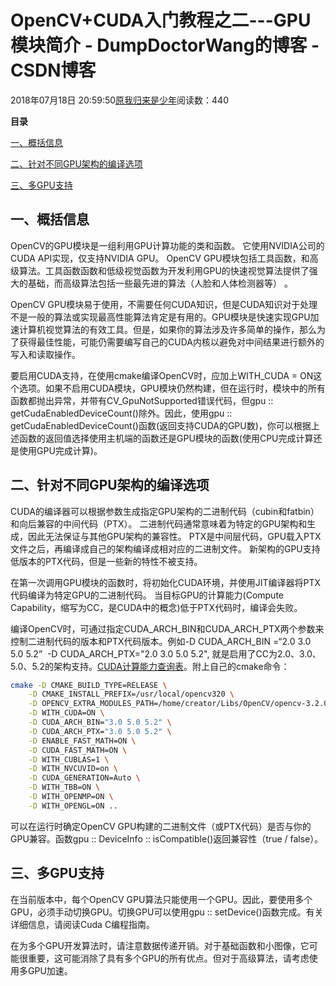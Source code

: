 # OpenCV+CUDA入门教程之二---GPU模块简介 - DumpDoctorWang的博客 - CSDN博客





2018年07月18日 20:59:50[原我归来是少年](https://me.csdn.net/DumpDoctorWang)阅读数：440








**目录**

[一、概括信息](#%E4%B8%80%E3%80%81%E6%A6%82%E6%8B%AC%E4%BF%A1%E6%81%AF)

[二、针对不同GPU架构的编译选项](#%E4%BA%8C%E3%80%81%E9%92%88%E5%AF%B9%E4%B8%8D%E5%90%8CGPU%E6%9E%B6%E6%9E%84%E7%9A%84%E7%BC%96%E8%AF%91%E9%80%89%E9%A1%B9)

[三、多GPU支持](#%E4%B8%89%E3%80%81%E5%A4%9AGPU%E6%94%AF%E6%8C%81)

## 一、概括信息

OpenCV的GPU模块是一组利用GPU计算功能的类和函数。 它使用NVIDIA公司的CUDA API实现，仅支持NVIDIA GPU。 OpenCV GPU模块包括工具函数，和高级算法。工具函数函数和低级视觉函数为开发利用GPU的快速视觉算法提供了强大的基础，而高级算法包括一些最先进的算法（人脸和人体检测器等） 。

OpenCV GPU模块易于使用，不需要任何CUDA知识，但是CUDA知识对于处理不是一般的算法或实现最高性能算法肯定是有用的。GPU模块是快速实现GPU加速计算机视觉算法的有效工具。但是，如果你的算法涉及许多简单的操作，那么为了获得最佳性能，可能仍需要编写自己的CUDA内核以避免对中间结果进行额外的写入和读取操作。

要启用CUDA支持，在使用cmake编译OpenCV时，应加上WITH_CUDA = ON这个选项。如果不启用CUDA模块，GPU模块仍然构建，但在运行时，模块中的所有函数都抛出异常，并带有CV_GpuNotSupported错误代码，但gpu :: getCudaEnabledDeviceCount()除外。因此，使用gpu :: getCudaEnabledDeviceCount()函数(返回支持CUDA的GPU数)，你可以根据上述函数的返回值选择使用主机端的函数还是GPU模块的函数(使用CPU完成计算还是使用GPU完成计算)。

## 二、针对不同GPU架构的编译选项

CUDA的编译器可以根据参数生成指定GPU架构的二进制代码（cubin和fatbin）和向后兼容的中间代码（PTX）。 二进制代码通常意味着为特定的GPU架构和生成，因此无法保证与其他GPU架构的兼容性。 PTX是中间层代码，GPU载入PTX文件之后，再编译成自己的架构编译成相对应的二进制文件。 新架构的GPU支持低版本的PTX代码，但是一些新的特性不被支持。

在第一次调用GPU模块的函数时，将初始化CUDA环境，并使用JIT编译器将PTX代码编译为特定GPU的二进制代码。 当目标GPU的计算能力(Compute Capability，缩写为CC，是CUDA中的概念)低于PTX代码时，编译会失败。

编译OpenCV时，可通过指定CUDA_ARCH_BIN和CUDA_ARCH_PTX两个参数来控制二进制代码的版本和PTX代码版本。例如-D CUDA_ARCH_BIN =“2.0 3.0 5.0 5.2”  -D CUDA_ARCH_PTX="2.0 3.0 5.0 5.2", 就是启用了CC为2.0、3.0、5.0、5.2的架构支持。[CUDA计算能力查询表](https://blog.csdn.net/allyli0022/article/details/54628987)。附上自己的cmake命令：

```bash
cmake -D CMAKE_BUILD_TYPE=RELEASE \
    -D CMAKE_INSTALL_PREFIX=/usr/local/opencv320 \
    -D OPENCV_EXTRA_MODULES_PATH=/home/creator/Libs/OpenCV/opencv-3.2.0/opencv_contrib-3.2.0/modules \
    -D WITH_CUDA=ON \
    -D CUDA_ARCH_BIN="3.0 5.0 5.2" \
    -D CUDA_ARCH_PTX="3.0 5.0 5.2" \
    -D ENABLE_FAST_MATH=ON \
    -D CUDA_FAST_MATH=ON \
    -D WITH_CUBLAS=1 \
    -D WITH_NVCUVID=on \
    -D CUDA_GENERATION=Auto \
    -D WITH_TBB=ON \
    -D WITH_OPENMP=ON \
    -D WITH_OPENGL=ON ..
```

可以在运行时确定OpenCV GPU构建的二进制文件（或PTX代码）是否与你的GPU兼容。函数gpu :: DeviceInfo :: isCompatible()返回兼容性（true / false）。

## 三、多GPU支持

在当前版本中，每个OpenCV GPU算法只能使用一个GPU。因此，要使用多个GPU，必须手动切换GPU。切换GPU可以使用gpu :: setDevice()函数完成。有关详细信息，请阅读Cuda C编程指南。

在为多个GPU开发算法时，请注意数据传递开销。对于基础函数和小图像，它可能很重要，这可能消除了具有多个GPU的所有优点。但对于高级算法，请考虑使用多GPU加速。



